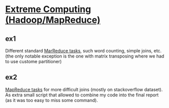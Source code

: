 # [Extreme Computing (Hadoop/MapReduce)](http://www.inf.ed.ac.uk/teaching/courses/exc/)

## ex1
Different standard [MarReduce tasks](./Homework1_tasks.pdf), such word counting, simple joins, etc.  (the only notable exception is the one with matrix transposing where we had to use customе partitioner)

## ex2
[MapReduce tasks](./Homework2_tasks.pdf) for more difficult joins (mostly on stackoverflow dataset). As extra small script that allowed to combine my code into the final report (as it was too easy to miss some command).
